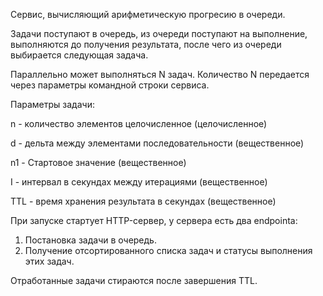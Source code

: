 Сервис, вычисляющий арифметическую прогресию в очереди. 

Задачи поступают в очередь, из очереди поступают на выполнение, выполняются до получения результата, после чего из очереди выбирается следующая задача.

Параллельно может выполняться N задач. Количество N передается через параметры командной строки сервиса.


Параметры задачи:

n - количество элементов целочисленное (целочисленное)

d - дельта между элементами последовательности (вещественное)

n1 - Стартовое значение (вещественное)

I - интервал в секундах между итерациями (вещественное)

TTL - время хранения результата в секундах (вещественное)


При запуске стартует HTTP-сервер, у сервера есть два endpointa:
1) Постановка задачи в очередь.
2) Получение отсортированного списка задач и статусы выполнения этих задач. 

Отработанные задачи стираются после завершения TTL. 
